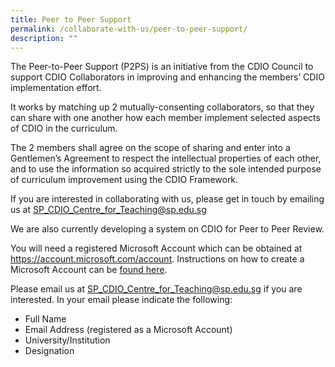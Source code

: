 ```yaml
---
title: Peer to Peer Support
permalink: /collaborate-with-us/peer-to-peer-support/
description: ""
---
```

The Peer-to-Peer Support (P2PS) is an initiative from the CDIO Council to support CDIO Collaborators in improving and enhancing the members’ CDIO implementation effort.

It works by matching up 2 mutually-consenting collaborators, so that they can share with one another how each member implement selected aspects of CDIO in the curriculum.

The 2 members shall agree on the scope of sharing and enter into a Gentlemen’s Agreement to respect the intellectual properties of each other, and to use the information so acquired strictly to the sole intended purpose of curriculum improvement using the CDIO Framework.


If you are interested in collaborating with us,  please get in touch by emailing us at SP_CDIO_Centre_for_Teaching@sp.edu.sg

We are also currently developing a system on CDIO for Peer to Peer Review.

You will need a registered Microsoft Account which can be obtained at https://account.microsoft.com/account. Instructions on how to create a Microsoft Account can be [found here](https://support.microsoft.com/en-us/account-billing/how-to-create-a-new-microsoft-account-a84675c3-3e9e-17cf-2911-3d56b15c0aaf).

Please email us at SP_CDIO_Centre_for_Teaching@sp.edu.sg if you are interested. In your email please indicate the following:

* Full Name
* Email Address (registered as a Microsoft Account)
* University/Institution
* Designation